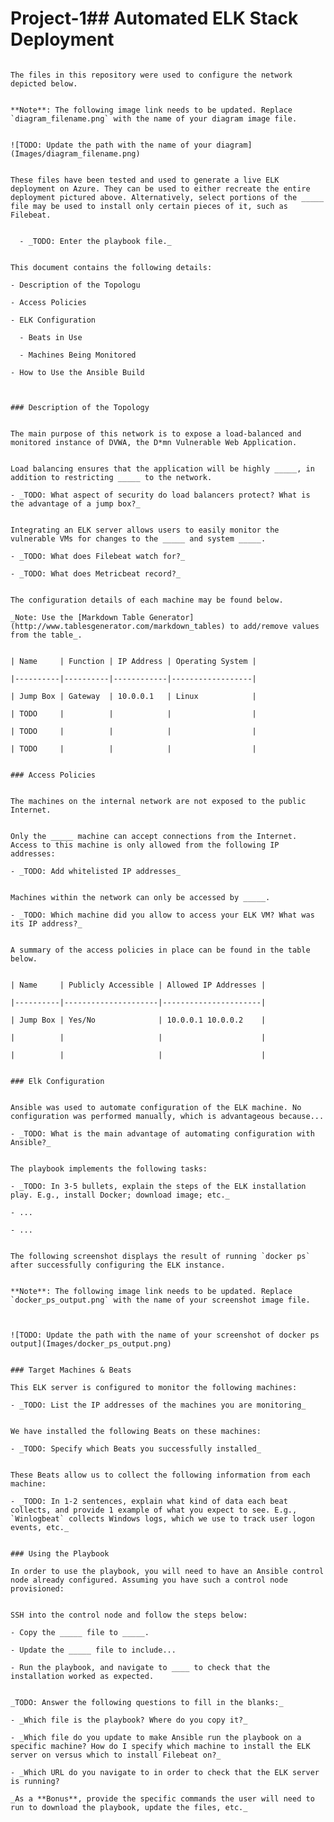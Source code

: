 # Project-1## Automated ELK Stack Deployment

```

```

```
The files in this repository were used to configure the network depicted below.
```

```

```

```
**Note**: The following image link needs to be updated. Replace `diagram_filename.png` with the name of your diagram image file.  
```

```

```

```
![TODO: Update the path with the name of your diagram](Images/diagram_filename.png)
```

```

```

```
These files have been tested and used to generate a live ELK deployment on Azure. They can be used to either recreate the entire deployment pictured above. Alternatively, select portions of the _____ file may be used to install only certain pieces of it, such as Filebeat.
```

```

```

```
  - _TODO: Enter the playbook file._
```

```

```

```
This document contains the following details:
```

```
- Description of the Topologu
```

```
- Access Policies
```

```
- ELK Configuration
```

```
  - Beats in Use
```

```
  - Machines Being Monitored
```

```
- How to Use the Ansible Build
```

```

```

```

```

```
### Description of the Topology
```

```

```

```
The main purpose of this network is to expose a load-balanced and monitored instance of DVWA, the D*mn Vulnerable Web Application.
```

```

```

```
Load balancing ensures that the application will be highly _____, in addition to restricting _____ to the network.
```

```
- _TODO: What aspect of security do load balancers protect? What is the advantage of a jump box?_
```

```

```

```
Integrating an ELK server allows users to easily monitor the vulnerable VMs for changes to the _____ and system _____.
```

```
- _TODO: What does Filebeat watch for?_
```

```
- _TODO: What does Metricbeat record?_
```

```

```

```
The configuration details of each machine may be found below.
```

```
_Note: Use the [Markdown Table Generator](http://www.tablesgenerator.com/markdown_tables) to add/remove values from the table_.
```

```

```

```
| Name     | Function | IP Address | Operating System |
```

```
|----------|----------|------------|------------------|
```

```
| Jump Box | Gateway  | 10.0.0.1   | Linux            |
```

```
| TODO     |          |            |                  |
```

```
| TODO     |          |            |                  |
```

```
| TODO     |          |            |                  |
```

```

```

```
### Access Policies
```

```

```

```
The machines on the internal network are not exposed to the public Internet. 
```

```

```

```
Only the _____ machine can accept connections from the Internet. Access to this machine is only allowed from the following IP addresses:
```

```
- _TODO: Add whitelisted IP addresses_
```

```

```

```
Machines within the network can only be accessed by _____.
```

```
- _TODO: Which machine did you allow to access your ELK VM? What was its IP address?_
```

```

```

```
A summary of the access policies in place can be found in the table below.
```

```

```

```
| Name     | Publicly Accessible | Allowed IP Addresses |
```

```
|----------|---------------------|----------------------|
```

```
| Jump Box | Yes/No              | 10.0.0.1 10.0.0.2    |
```

```
|          |                     |                      |
```

```
|          |                     |                      |
```

```

```

```
### Elk Configuration
```

```

```

```
Ansible was used to automate configuration of the ELK machine. No configuration was performed manually, which is advantageous because...
```

```
- _TODO: What is the main advantage of automating configuration with Ansible?_
```

```

```

```
The playbook implements the following tasks:
```

```
- _TODO: In 3-5 bullets, explain the steps of the ELK installation play. E.g., install Docker; download image; etc._
```

```
- ...
```

```
- ...
```

```

```

```
The following screenshot displays the result of running `docker ps` after successfully configuring the ELK instance.
```

```

```

```
**Note**: The following image link needs to be updated. Replace `docker_ps_output.png` with the name of your screenshot image file.  
```

```

```

```

```

```
![TODO: Update the path with the name of your screenshot of docker ps output](Images/docker_ps_output.png)
```

```

```

```
### Target Machines & Beats
```

```
This ELK server is configured to monitor the following machines:
```

```
- _TODO: List the IP addresses of the machines you are monitoring_
```

```

```

```
We have installed the following Beats on these machines:
```

```
- _TODO: Specify which Beats you successfully installed_
```

```

```

```
These Beats allow us to collect the following information from each machine:
```

```
- _TODO: In 1-2 sentences, explain what kind of data each beat collects, and provide 1 example of what you expect to see. E.g., `Winlogbeat` collects Windows logs, which we use to track user logon events, etc._
```

```

```

```
### Using the Playbook
```

```
In order to use the playbook, you will need to have an Ansible control node already configured. Assuming you have such a control node provisioned: 
```

```

```

```
SSH into the control node and follow the steps below:
```

```
- Copy the _____ file to _____.
```

```
- Update the _____ file to include...
```

```
- Run the playbook, and navigate to ____ to check that the installation worked as expected.
```

```

```

```
_TODO: Answer the following questions to fill in the blanks:_
```

```
- _Which file is the playbook? Where do you copy it?_
```

```
- _Which file do you update to make Ansible run the playbook on a specific machine? How do I specify which machine to install the ELK server on versus which to install Filebeat on?_
```

```
- _Which URL do you navigate to in order to check that the ELK server is running?

_As a **Bonus**, provide the specific commands the user will need to run to download the playbook, update the files, etc._
```